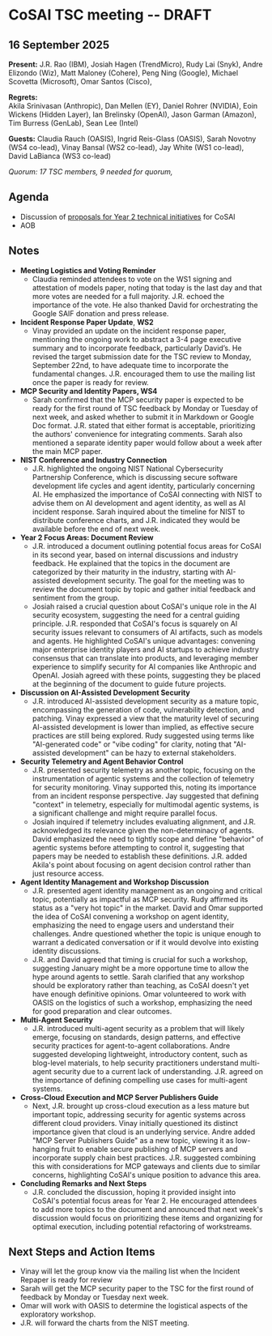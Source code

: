 # CoSAI TSC meeting -- DRAFT

## 16 September 2025

**Present:**  J.R. Rao (IBM), Josiah Hagen (TrendMicro),  Rudy Lai (Snyk), Andre Elizondo (Wiz), Matt Maloney (Cohere), Peng Ning (Google), Michael Scovetta (Microsoft), Omar Santos (Cisco),

**Regrets:**  
Akila Srinivasan (Anthropic), Dan Mellen (EY), Daniel Rohrer (NVIDIA), Eoin Wickens (Hidden Layer), Ian Brelinsky (OpenAI), Jason Garman (Amazon), Tim Burress (GenLab), Sean Lee (Intel)

**Guests:** Claudia Rauch (OASIS), Ingrid Reis-Glass (OASIS), Sarah Novotny (WS4 co-lead), Vinay Bansal (WS2 co-lead), Jay White (WS1 co-lead), David LaBianca (WS3 co-lead)

*Quorum: 17 TSC members, 9 needed for quorum,* 

## Agenda

* Discussion of [proposals for Year 2 technical initiatives](https://docs.google.com/document/d/1pnuIQQM9WJ8a6mnP0yowsOf5KsYJa967nzT2dhquenw/edit?tab=t.0#heading=h.kw5uock0aoin) for CoSAI   
* AOB

## Notes

* **Meeting Logistics and Voting Reminder**   
  * Claudia reminded attendees to vote on the WS1 signing and attestation of models paper, noting that today is the last day and that more votes are needed for a full majority.  J.R. echoed the importance of the vote. He also thanked David for orchestrating the Google SAIF donation and press release.   
* **Incident Response Paper Update**, **WS2**  
  * Vinay provided an update on the incident response paper, mentioning the ongoing work to abstract a 3-4 page executive summary and to incorporate feedback, particularly David’s. He revised the target submission date for the TSC review to Monday, September 22nd, to have adequate time to incorporate the fundamental changes. J.R. encouraged them to use the mailing list once the paper is ready for review.  
* **MCP Security and Identity Papers, WS4**  
  * Sarah confirmed that the MCP security paper is expected to be ready for the first round of TSC feedback by Monday or Tuesday of next week, and asked whether to submit it in Markdown or Google Doc format. J.R. stated that either format is acceptable, prioritizing the authors' convenience for integrating comments. Sarah also mentioned a separate identity paper would follow about a week after the main MCP paper.  
* **NIST Conference and Industry Connection**  
  *  J.R. highlighted the ongoing NIST National Cybersecurity Partnership Conference, which is discussing secure software development life cycles and agent identity, particularly concerning AI. He emphasized the importance of CoSAI connecting with NIST to advise them on AI development and agent identity, as well as AI incident response. Sarah inquired about the timeline for NIST to distribute conference charts, and J.R. indicated they would be available before the end of next week.  
* **Year 2 Focus Areas: Document Review**   
  * J.R. introduced a document outlining potential focus areas for CoSAI in its second year, based on internal discussions and industry feedback. He explained that the topics in the document are categorized by their maturity in the industry, starting with AI-assisted development security. The goal for the meeting was to review the document topic by topic and gather initial feedback and sentiment from the group.  
  * Josiah raised a crucial question about CoSAI's unique role in the AI security ecosystem, suggesting the need for a central guiding principle. J.R. responded that CoSAI's focus is squarely on AI security issues relevant to consumers of AI artifacts, such as models and agents. He highlighted CoSAI's unique advantages: convening major enterprise identity players and AI startups to achieve industry consensus that can translate into products, and leveraging member experience to simplify security for AI companies like Anthropic and OpenAI. Josiah agreed with these points, suggesting they be placed at the beginning of the document to guide future projects.  
* **Discussion on AI-Assisted Development Security**   
  * J.R. introduced AI-assisted development security as a mature topic, encompassing the generation of code, vulnerability detection, and patching. Vinay expressed a view that the maturity level of securing AI-assisted development is lower than implied, as effective secure practices are still being explored. Rudy suggested using terms like "AI-generated code" or "vibe coding" for clarity, noting that "AI-assisted development" can be hazy to external stakeholders.  
* **Security Telemetry and Agent Behavior Control**  
  *  J.R. presented security telemetry as another topic, focusing on the instrumentation of agentic systems and the collection of telemetry for security monitoring. Vinay supported this, noting its importance from an incident response perspective. Jay suggested that defining "context" in telemetry, especially for multimodal agentic systems, is a significant challenge and might require parallel focus.  
  *  Josiah inquired if telemetry includes evaluating alignment, and J.R. acknowledged its relevance given the non-determinacy of agents. David emphasized the need to tightly scope and define "behavior" of agentic systems before attempting to control it, suggesting that papers may be needed to establish these definitions. J.R. added Akila's point about focusing on agent decision control rather than just resource access.  
* **Agent Identity Management and Workshop Discussion**  
  * J.R. presented agent identity management as an ongoing and critical topic, potentially as impactful as MCP security. Rudy affirmed its status as a "very hot topic" in the market. David and Omar supported the idea of CoSAI convening a workshop on agent identity, emphasizing the need to engage users and understand their challenges. Andre questioned whether the topic is unique enough to warrant a dedicated conversation or if it would devolve into existing identity discussions.   
  * J.R. and David agreed that timing is crucial for such a workshop, suggesting January might be a more opportune time to allow the hype around agents to settle. Sarah clarified that any workshop should be exploratory rather than teaching, as CoSAI doesn't yet have enough definitive opinions. Omar volunteered to work with OASIS on the logistics of such a workshop, emphasizing the need for good preparation and clear outcomes.  
* **Multi-Agent Security**   
  * J.R. introduced multi-agent security as a problem that will likely emerge, focusing on standards, design patterns, and effective security practices for agent-to-agent collaborations. Andre suggested developing lightweight, introductory content, such as blog-level materials, to help security practitioners understand multi-agent security due to a current lack of understanding.  J.R. agreed on the importance of defining compelling use cases for multi-agent systems.  
* **Cross-Cloud Execution and MCP Server Publishers Guide**   
  * Next, J.R. brought up cross-cloud execution as a less mature but important topic, addressing security for agentic systems across different cloud providers. Vinay initially questioned its distinct importance given that cloud is an underlying service. Andre added "MCP Server Publishers Guide" as a new topic, viewing it as low-hanging fruit to enable secure publishing of MCP servers and incorporate supply chain best practices. J.R. suggested combining this with considerations for MCP gateways and clients due to similar concerns, highlighting CoSAI's unique position to advance this area.  
* **Concluding Remarks and Next Steps**   
  * J.R. concluded the discussion, hoping it provided insight into CoSAI's potential focus areas for Year 2\. He encouraged attendees to add more topics to the document and announced that next week's discussion would focus on prioritizing these items and organizing for optimal execution, including potential refactoring of workstreams.

## Next Steps and Action Items

* Vinay will let the group know via the mailing list when the Incident Repaper is ready for review  
* Sarah will get the MCP security paper to the TSC for the first round of feedback by Monday or Tuesday next week.  
* Omar will work with OASIS to determine the logistical aspects of the exploratory workshop.  
* J.R. will forward the charts from the NIST meeting.

